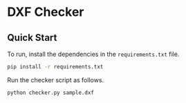 # DXF Checker

## Quick Start

To run, install the dependencies in the `requirements.txt` file.

```bash
pip install -r requirements.txt
```

Run the checker script as follows.

```bash
python checker.py sample.dxf
```

